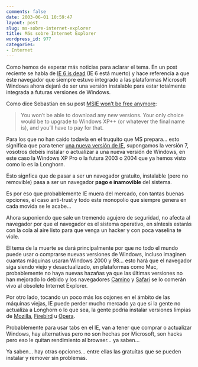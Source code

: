 ```yaml
---
comments: false
date: 2003-06-01 10:59:47
layout: post
slug: ms-sobre-internet-explorer
title: Más sobre Internet Explorer
wordpress_id: 977
categories:
- Internet
---
```


Como hemos de esperar más noticias para aclarar el tema. En un post reciente se habla de [IE 6 is dead]() (IE 6 está muerto) y hace referencia a que éste navegador que siempre estuvo integrado a las plataformas Microsoft Windows ahora dejará de ser una versión instalable para estar totalmente integrada a futuras versiones de Windows.





Como dice Sebastian en su post [MSIE won’t be free anymore](http://www.zonageek.com/bleng/archives/2003/05/31-140307.php):





> You won’t be able to download any new versions. Your only choice would be to upgrade to Windows XP++ (or whatever the final name is), and you’ll have to pay for that.





Para los que no han caído todavía en el truquito que MS prepara… esto significa que para tener [una nueva versión de IE](http://alt1040.com/archivo/000459.shtml), supongamos la versión 7, vosotros debéis instalar o actualizar a una nueva versión de Windows, en este caso la Windows XP Pro o la futura 2003 o 2004 que ya hemos visto como lo es la Longhorn.





Esto signfica que de pasar a ser un navegador gratuíto, instalable (pero no removible) pasa a ser un navegador **pago e inamovible** del sistema.





Es por eso que probablemente IE muera del mercado, con tantas buenas opciones, el caso anti-trust y todo este monopolio que siempre genera en cada movida se le acabe…





Ahora suponiendo que sale un tremendo agujero de seguridad, no afecta al navegador por que el navegador es el sistema operativo, en síntesis estarás con la cola al aire listo para que venga un hacker y con poca vaselina te viole.





El tema de la muerte se dará principalmente por que no todo el mundo puede usar o comprarse nuevas versiones de Windows, incluso imaginen cuantas máquinas usaran Windows 2000 y 98… esto hará que el navegador siga siendo viejo y desactualizado, en plataformas como Mac, probablemente no haya nuevas hazañas ya que las últimas versiones no han mejorado lo debido y los navegadores [Camino](http://www.mozilla.org/projects/camino/) y [Safari](http://www.apple.com/safari/) se lo comerán vivo al obsoleto Internet Explorer.





Por otro lado, tocando un poco más los cojones en el ámbito de las máquinas viejas, IE puede perder mucho mercado ya que si la gente no actualiza a Longhorn o lo que sea, la gente podría instalar versiones limpias de [Mozilla](http://www.mozilla.org), [Firebird](http://www.mozilla.org/projects/firebird/) u [Opera](http://www.opera.com).





Probablemente para usar tabs en el IE, van a tener que comprar o actualizar Windows, hay alternativas pero no son hechas por Microsoft, son hacks pero eso le quitan rendimiento al browser… ya saben…





Ya saben… hay otras opciones… entre ellas las gratuítas que se pueden instalar y remover sin problemas.




 
